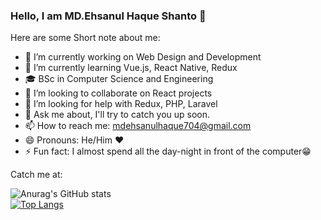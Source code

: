 ### Hello, I am MD.Ehsanul Haque Shanto 👋

Here are some Short note about me:

- 🔭 I’m currently working on Web Design and Development
- 🌱 I’m currently learning Vue.js, React Native, Redux
- 🎓 BSc in Computer Science and Engineering
- 👯 I’m looking to collaborate on React projects
- 🤔 I’m looking for help with Redux, PHP, Laravel
- 💬 Ask me about,  I'll try to catch you up soon.
- 📫 How to reach me: mdehsanulhaque704@gmail.com
- 😄 Pronouns: He/Him ❤
- ⚡ Fun fact: I almost spend all the day-night in front of the computer😁

Catch me at:
<a href="" rel="nofollow">
  <img scr="https://github.com/smswajan/smswajan/raw/master/img/linkedin.png" width="40" style="max-width:100%">
</a>

![Anurag's GitHub stats](https://github-readme-stats.vercel.app/api?username=mdehsanul&show_icons=true)
</br>
[![Top Langs](https://github-readme-stats.vercel.app/api/top-langs/?username=mdehsanul)](https://github.com/anuraghazra/github-readme-stats)
